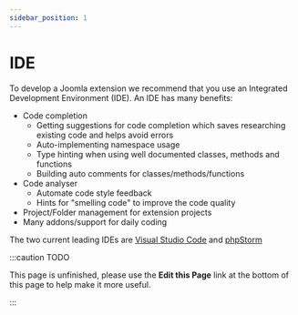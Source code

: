```yaml
---
sidebar_position: 1
---
```

IDE
===
To develop a Joomla extension we recommend that you use an Integrated Development Environment (IDE). An IDE has many benefits:
- Code completion
  - Getting suggestions for code completion which saves researching existing code and helps avoid errors
  - Auto-implementing namespace usage
  - Type hinting when using well documented classes, methods and functions
  - Building auto comments for classes/methods/functions
- Code analyser
  - Automate code style feedback
  - Hints for "smelling code" to improve the code quality
- Project/Folder management for extension projects
- Many addons/support for daily coding

The two current leading IDEs are [Visual Studio Code](get-started/ide/visual-studio-code.md) and [phpStorm](get-started/ide/phpstorm.md)

:::caution TODO

This page is unfinished, please use the **Edit this Page** link at the bottom of this page to help make it more useful.

:::
